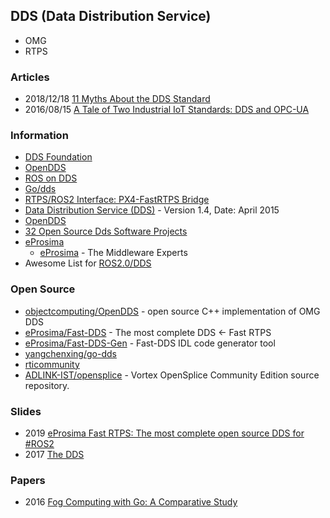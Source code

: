## DDS (Data Distribution Service)
- OMG
- RTPS


### Articles
- 2018/12/18 [11 Myths About the DDS Standard](https://www.electronicdesign.com/technologies/embedded-revolution/article/21807399/11-myths-about-the-dds-standard)
- 2016/08/15 [A Tale of Two Industrial IoT Standards: DDS and OPC-UA](https://www.rtinsights.com/dds-opc-ua-industrial-iot-standards/)


### Information
- [DDS Foundation](https://www.dds-foundation.org/)
- [OpenDDS](https://opendds.org/)
- [ROS on DDS](https://design.ros2.org/articles/ros_on_dds.html)
- [Go/dds](https://libs.garden/go/search?q=dds)
- [RTPS/ROS2 Interface: PX4-FastRTPS Bridge](https://docs.px4.io/master/en/middleware/micrortps.html)
- [Data Distribution Service (DDS)](https://www.omg.org/spec/DDS/1.4/PDF) - Version 1.4, Date: April 2015
- [OpenDDS](https://opendds.org/)
- [32 Open Source Dds Software Projects](https://opensourcelibs.com/libs/dds)
- [eProsima](https://www.eprosima.com/) 
    - [eProsima](https://github.com/eProsima) - The Middleware Experts
- Awesome List for [ROS2.0/DDS](https://awesomelists.net/42-Robot+Operating+System+2.0/1223-DDS%20communication%20mechanism%20implementations)


### Open Source
- [objectcomputing/OpenDDS](https://github.com/objectcomputing/OpenDDS) - open source C++ implementation of OMG DDS
- [eProsima/Fast-DDS](https://github.com/eProsima/Fast-DDS) - The most complete DDS <- Fast RTPS
- [eProsima/Fast-DDS-Gen](https://github.com/eProsima/Fast-DDS-Gen) - Fast-DDS IDL code generator tool
- [yangchenxing/go-dds](https://github.com/yangchenxing/go-dds)
- [rticommunity](https://github.com/rticommunity?language=c&type=source)
- [ADLINK-IST/opensplice](https://github.com/ADLINK-IST/opensplice) -  Vortex OpenSplice Community Edition source repository.



### Slides
- 2019 [eProsima Fast RTPS: The most complete open source DDS for #ROS2](https://static1.squarespace.com/static/51df34b1e4b08840dcfd2841/t/5e202f9ef0b63e06cfdf700f/1579167649318/12_eProsima+Fast+RTPS_++the+most+complete+open+source+DDS+for+%23ROS2.pdf)
- 2017 [The DDS](https://www.onem2m.org/images/ppt/TP-2017-0164-The_Present_and_Future_of_DDS.pdf)


### Papers
- 2016 [Fog Computing with Go: A Comparative Study](https://core.ac.uk/download/pdf/70983887.pdf)


